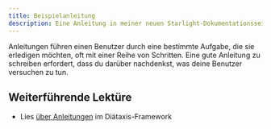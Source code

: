 ```yaml
---
title: Beispielanleitung
description: Eine Anleitung in meiner neuen Starlight-Dokumentationsseite.
---
```


Anleitungen führen einen Benutzer durch eine bestimmte Aufgabe, die sie erledigen möchten, oft mit einer Reihe von Schritten.
Eine gute Anleitung zu schreiben erfordert, dass du darüber nachdenkst, was deine Benutzer versuchen zu tun.

## Weiterführende Lektüre

- Lies [über Anleitungen](https://diataxis.fr/how-to-guides/) im Diátaxis-Framework